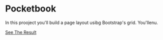 # Pocketbook


In this prooject you'll build a page layout usibg Bootstrap's grid. You'llenu.





[See The Result](https://denishromenko.gitbooks.io/codeacademy_doc/content/html_css_projects/bestbite.html)


